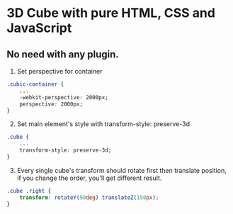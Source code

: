 # 3D Cube with pure HTML, CSS and JavaScript

## No need with any plugin.

1. Set perspective for container

```css
.cubic-container {
	...
	-webkit-perspective: 2000px;
	perspective: 2000px;
}
```

2. Set main element's style with transform-style: preserve-3d

```css
.cube {
	...
	transform-style: preserve-3d;
}
```

3. Every single cube's transform should rotate first then translate position, if you change the order, you'll get different result.

```css
.cube .right {
	transform: rotateY(90deg) translateZ(150px);
}
```